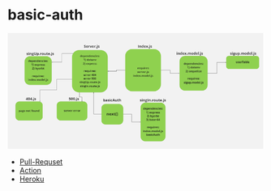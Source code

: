 # basic-auth

![basic-athu](./basic-auth.PNG)



* [Pull-Requset](https://github.com/MohammedAlDahleh/basic-auth/pull/7/)<br>
* [Action](https://github.com/MohammedAlDahleh/basic-auth/actions)<br>
* [Heroku](https://mohammedbasic-auth.herokuapp.com/)<br>
